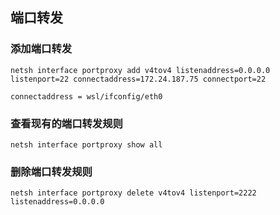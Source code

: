 

## 端口转发

### 添加端口转发

`netsh interface portproxy add v4tov4 listenaddress=0.0.0.0 listenport=22 connectaddress=172.24.187.75 connectport=22`

`connectaddress = wsl/ifconfig/eth0`

### 查看现有的端口转发规则

`netsh interface portproxy show all`

### 删除端口转发规则

`netsh interface portproxy delete v4tov4 listenport=2222 listenaddress=0.0.0.0`
